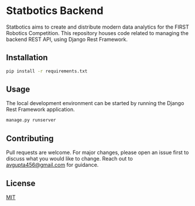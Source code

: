 # Statbotics Backend

Statbotics aims to create and distribute modern data analytics for the FIRST Robotics Competition. This repository houses code related to managing the backend REST API, using Django Rest Framework.

## Installation

```bash
pip install -r requirements.txt
```

## Usage

The local development environment can be started by running the Django Rest Framework application.

```bash
manage.py runserver
```

## Contributing
Pull requests are welcome. For major changes, please open an issue first to discuss what you would like to change. Reach out to avgupta456@gmail.com for guidance.

## License
[MIT](https://choosealicense.com/licenses/mit/)
